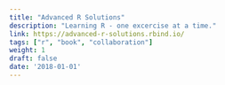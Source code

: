 ```yaml
---
title: "Advanced R Solutions"
description: "Learning R - one excercise at a time."
link: https://advanced-r-solutions.rbind.io/
tags: ["r", "book", "collaboration"]
weight: 1
draft: false
date: '2018-01-01'
---
```

